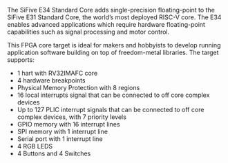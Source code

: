 The SiFive E34 Standard Core adds single-precision floating-point to the SiFive E31 Standard Core, the world’s most deployed RISC-V core. The E34 enables advanced applications which require hardware floating-point capabilities such as signal processing and motor control.

This FPGA core target is ideal for makers and hobbyists to develop running application software building on top of freedom-metal libraries. The target supports:

- 1 hart with RV32IMAFC core
- 4 hardware breakpoints
- Physical Memory Protection with 8 regions
- 16 local interrupts signal that can be connected to off core complex devices
- Up to 127 PLIC interrupt signals that can be connected to off core complex devices, with 7 priority levels
- GPIO memory with 16 interrupt lines
- SPI memory with 1 interrupt line
- Serial port with 1 interrupt line
- 4 RGB LEDS
- 4 Buttons and 4 Switches
